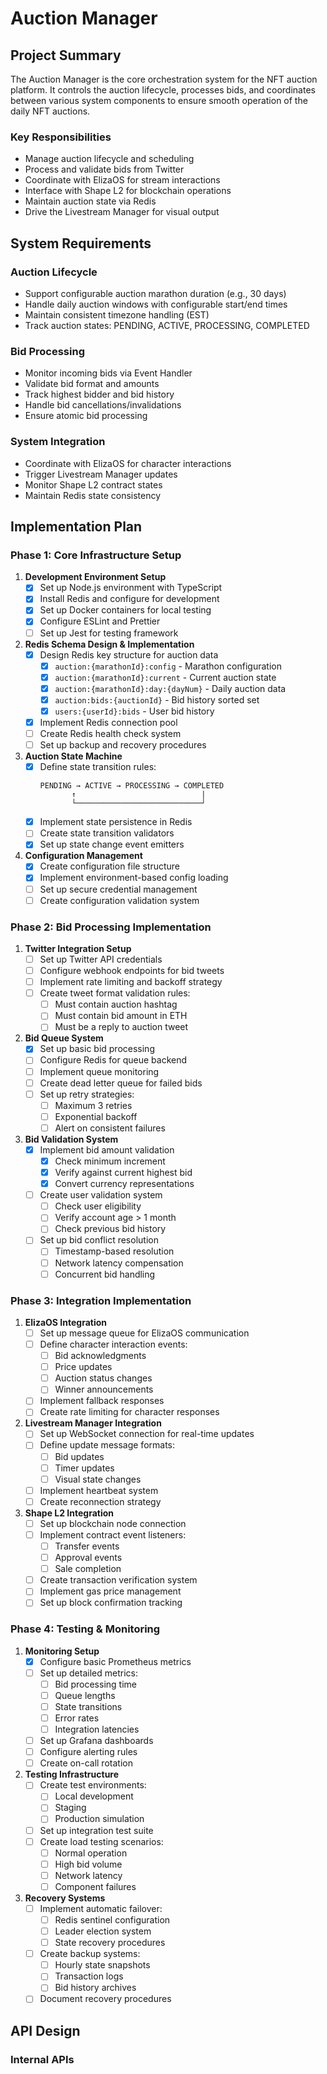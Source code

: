 # Auction Manager

## Project Summary
The Auction Manager is the core orchestration system for the NFT auction platform. It controls the auction lifecycle, processes bids, and coordinates between various system components to ensure smooth operation of the daily NFT auctions.

### Key Responsibilities
- Manage auction lifecycle and scheduling
- Process and validate bids from Twitter
- Coordinate with ElizaOS for stream interactions
- Interface with Shape L2 for blockchain operations
- Maintain auction state via Redis
- Drive the Livestream Manager for visual output

## System Requirements

### Auction Lifecycle
- Support configurable auction marathon duration (e.g., 30 days)
- Handle daily auction windows with configurable start/end times
- Maintain consistent timezone handling (EST)
- Track auction states: PENDING, ACTIVE, PROCESSING, COMPLETED

### Bid Processing
- Monitor incoming bids via Event Handler
- Validate bid format and amounts
- Track highest bidder and bid history
- Handle bid cancellations/invalidations
- Ensure atomic bid processing

### System Integration
- Coordinate with ElizaOS for character interactions
- Trigger Livestream Manager updates
- Monitor Shape L2 contract states
- Maintain Redis state consistency

## Implementation Plan

### Phase 1: Core Infrastructure Setup

1. **Development Environment Setup**
   - [x] Set up Node.js environment with TypeScript
   - [x] Install Redis and configure for development
   - [x] Set up Docker containers for local testing
   - [x] Configure ESLint and Prettier
   - [ ] Set up Jest for testing framework

2. **Redis Schema Design & Implementation**
   - [x] Design Redis key structure for auction data
     - [x] `auction:{marathonId}:config` - Marathon configuration
     - [x] `auction:{marathonId}:current` - Current auction state
     - [x] `auction:{marathonId}:day:{dayNum}` - Daily auction data
     - [x] `auction:bids:{auctionId}` - Bid history sorted set
     - [x] `users:{userId}:bids` - User bid history
   - [x] Implement Redis connection pool
   - [ ] Create Redis health check system
   - [ ] Set up backup and recovery procedures

3. **Auction State Machine**
   - [x] Define state transition rules:
     ```
     PENDING → ACTIVE → PROCESSING → COMPLETED
            ↑                            |
            └────────────────────────────┘
     ```
   - [x] Implement state persistence in Redis
   - [ ] Create state transition validators
   - [x] Set up state change event emitters

4. **Configuration Management**
   - [x] Create configuration file structure
   - [x] Implement environment-based config loading
   - [ ] Set up secure credential management
   - [ ] Create configuration validation system

### Phase 2: Bid Processing Implementation

1. **Twitter Integration Setup**
   - [ ] Set up Twitter API credentials
   - [ ] Configure webhook endpoints for bid tweets
   - [ ] Implement rate limiting and backoff strategy
   - [ ] Create tweet format validation rules:
     - [ ] Must contain auction hashtag
     - [ ] Must contain bid amount in ETH
     - [ ] Must be a reply to auction tweet

2. **Bid Queue System**
   - [x] Set up basic bid processing
   - [ ] Configure Redis for queue backend
   - [ ] Implement queue monitoring
   - [ ] Create dead letter queue for failed bids
   - [ ] Set up retry strategies:
     - [ ] Maximum 3 retries
     - [ ] Exponential backoff
     - [ ] Alert on consistent failures

3. **Bid Validation System**
   - [x] Implement bid amount validation
     - [x] Check minimum increment
     - [x] Verify against current highest bid
     - [x] Convert currency representations
   - [ ] Create user validation system
     - [ ] Check user eligibility
     - [ ] Verify account age > 1 month
     - [ ] Check previous bid history
   - [ ] Set up bid conflict resolution
     - [ ] Timestamp-based resolution
     - [ ] Network latency compensation
     - [ ] Concurrent bid handling

### Phase 3: Integration Implementation

1. **ElizaOS Integration**
   - [ ] Set up message queue for ElizaOS communication
   - [ ] Define character interaction events:
     - [ ] Bid acknowledgments
     - [ ] Price updates
     - [ ] Auction status changes
     - [ ] Winner announcements
   - [ ] Implement fallback responses
   - [ ] Create rate limiting for character responses

2. **Livestream Manager Integration**
   - [ ] Set up WebSocket connection for real-time updates
   - [ ] Define update message formats:
     - [ ] Bid updates
     - [ ] Timer updates
     - [ ] Visual state changes
   - [ ] Implement heartbeat system
   - [ ] Create reconnection strategy

3. **Shape L2 Integration**
   - [ ] Set up blockchain node connection
   - [ ] Implement contract event listeners:
     - [ ] Transfer events
     - [ ] Approval events
     - [ ] Sale completion
   - [ ] Create transaction verification system
   - [ ] Implement gas price management
   - [ ] Set up block confirmation tracking

### Phase 4: Testing & Monitoring

1. **Monitoring Setup**
   - [x] Configure basic Prometheus metrics
   - [ ] Set up detailed metrics:
     - [ ] Bid processing time
     - [ ] Queue lengths
     - [ ] State transitions
     - [ ] Error rates
     - [ ] Integration latencies
   - [ ] Set up Grafana dashboards
   - [ ] Configure alerting rules
   - [ ] Create on-call rotation

2. **Testing Infrastructure**
   - [ ] Create test environments:
     - [ ] Local development
     - [ ] Staging
     - [ ] Production simulation
   - [ ] Set up integration test suite
   - [ ] Create load testing scenarios:
     - [ ] Normal operation
     - [ ] High bid volume
     - [ ] Network latency
     - [ ] Component failures

3. **Recovery Systems**
   - [ ] Implement automatic failover:
     - [ ] Redis sentinel configuration
     - [ ] Leader election system
     - [ ] State recovery procedures
   - [ ] Create backup systems:
     - [ ] Hourly state snapshots
     - [ ] Transaction logs
     - [ ] Bid history archives
   - [ ] Document recovery procedures

## API Design

### Internal APIs
```
